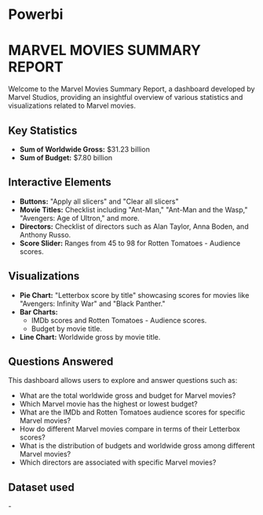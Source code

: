 # Powerbi
# MARVEL MOVIES SUMMARY REPORT

Welcome to the Marvel Movies Summary Report, a dashboard developed by Marvel Studios, providing an insightful overview of various statistics and visualizations related to Marvel movies.

## Key Statistics
- **Sum of Worldwide Gross:** $31.23 billion
- **Sum of Budget:** $7.80 billion

## Interactive Elements
- **Buttons:** "Apply all slicers" and "Clear all slicers"
- **Movie Titles:** Checklist including "Ant-Man," "Ant-Man and the Wasp," "Avengers: Age of Ultron," and more.
- **Directors:** Checklist of directors such as Alan Taylor, Anna Boden, and Anthony Russo.
- **Score Slider:** Ranges from 45 to 98 for Rotten Tomatoes - Audience scores.

## Visualizations
- **Pie Chart:** "Letterbox score by title" showcasing scores for movies like "Avengers: Infinity War" and "Black Panther."
- **Bar Charts:** 
  - IMDb scores and Rotten Tomatoes - Audience scores.
  - Budget by movie title.
- **Line Chart:** Worldwide gross by movie title.

## Questions Answered
This dashboard allows users to explore and answer questions such as:
- What are the total worldwide gross and budget for Marvel movies?
- Which Marvel movie has the highest or lowest budget?
- What are the IMDb and Rotten Tomatoes audience scores for specific Marvel movies?
- How do different Marvel movies compare in terms of their Letterbox scores?
- What is the distribution of budgets and worldwide gross among different Marvel movies?
- Which directors are associated with specific Marvel movies?
## Dataset used
-<a href="https://github.com/Reshmi-2003/Powerbi/blob/main/Marvel_Movies_Dataset.csv">

